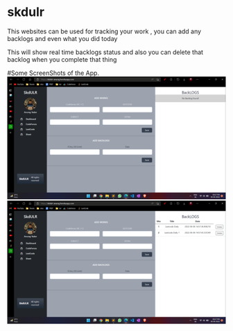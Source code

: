 # skdulr

This websites can be used for tracking your work , you can add any backlogs and even what you did today<br/>

This will show real time backlogs status and also you can delete that backlog when you complete that thing<br/>

#Some ScreenShots of the App.<br />
<img src="img/1.png" /><br/>
<img src="img/2.png" /><br/>
